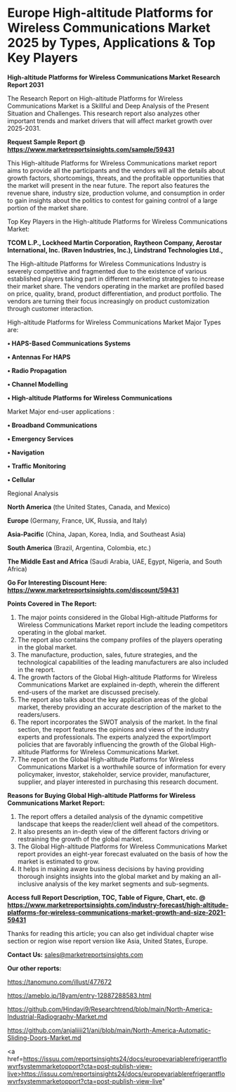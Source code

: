 # Europe High-altitude Platforms for Wireless Communications Market 2025 by Types, Applications & Top Key Players

<strong>High-altitude Platforms for Wireless Communications Market Research Report 2031</strong>

The Research Report on High-altitude Platforms for Wireless Communications Market is a Skillful and Deep Analysis of the Present Situation and Challenges. This research report also analyzes other important trends and market drivers that will affect market growth over 2025-2031.

<strong>Request Sample Report @ <a href=https://www.marketreportsinsights.com/sample/59431>https://www.marketreportsinsights.com/sample/59431</a></strong>

This High-altitude Platforms for Wireless Communications market report aims to provide all the participants and the vendors will all the details about growth factors, shortcomings, threats, and the profitable opportunities that the market will present in the near future. The report also features the revenue share, industry size, production volume, and consumption in order to gain insights about the politics to contest for gaining control of a large portion of the market share.

Top Key Players in the High-altitude Platforms for Wireless Communications Market:

<strong>TCOM L.P., Lockheed Martin Corporation, Raytheon Company, Aerostar International, Inc. (Raven Industries, Inc.), Lindstrand Technologies Ltd.,</strong>

The High-altitude Platforms for Wireless Communications Industry is severely competitive and fragmented due to the existence of various established players taking part in different marketing strategies to increase their market share. The vendors operating in the market are profiled based on price, quality, brand, product differentiation, and product portfolio. The vendors are turning their focus increasingly on product customization through customer interaction.

High-altitude Platforms for Wireless Communications Market Major Types are:

<strong>• HAPS-Based Communications Systems

• Antennas For HAPS

• Radio Propagation

• Channel Modelling

• High-altitude Platforms for Wireless Communications</strong>

Market Major end-user applications :

<strong>• Broadband Communications

• Emergency Services

• Navigation

• Traffic Monitoring

• Cellular</strong>

Regional Analysis

</u><strong><b>North America</b></strong> (the United States, Canada, and Mexico)

<strong><b>Europe </b></strong>(Germany, France, UK, Russia, and Italy)

<strong><b>Asia-Pacific</b></strong> (China, Japan, Korea, India, and Southeast Asia)

<strong><b>South America</b></strong> (Brazil, Argentina, Colombia, etc.)

<strong><b>The Middle East and Africa</b></strong> (Saudi Arabia, UAE, Egypt, Nigeria, and South Africa)

<strong>Go For Interesting Discount Here: <a href=https://www.marketreportsinsights.com/discount/59431>https://www.marketreportsinsights.com/discount/59431</a></strong>

<strong>Points Covered in The Report:</strong>
<ol>
  <li>The major points considered in the Global High-altitude Platforms for Wireless Communications Market report include the leading competitors operating in the global market.</li>
  <li>The report also contains the company profiles of the players operating in the global market.</li>
  <li>The manufacture, production, sales, future strategies, and the technological capabilities of the leading manufacturers are also included in the report.</li>
  <li>The growth factors of the Global High-altitude Platforms for Wireless Communications Market are explained in-depth, wherein the different end-users of the market are discussed precisely.</li>
  <li>The report also talks about the key application areas of the global market, thereby providing an accurate description of the market to the readers/users.</li>
  <li>The report incorporates the SWOT analysis of the market. In the final section, the report features the opinions and views of the industry experts and professionals. The experts analyzed the export/import policies that are favorably influencing the growth of the Global High-altitude Platforms for Wireless Communications Market.</li>
  <li>The report on the Global High-altitude Platforms for Wireless Communications Market is a worthwhile source of information for every policymaker, investor, stakeholder, service provider, manufacturer, supplier, and player interested in purchasing this research document.</li>
</ol>
<strong>Reasons for Buying Global High-altitude Platforms for Wireless Communications Market Report:</strong>

<ol>
  <li>The report offers a detailed analysis of the dynamic competitive landscape that keeps the reader/client well ahead of the competitors.</li>
  <li>It also presents an in-depth view of the different factors driving or restraining the growth of the global market.</li>
  <li>The Global High-altitude Platforms for Wireless Communications Market report provides an eight-year forecast evaluated on the basis of how the market is estimated to grow.</li>
  <li>It helps in making aware business decisions by having providing thorough insights insights into the global market and by making an all-inclusive analysis of the key market segments and sub-segments.</li>
</ol>
<strong>Access full Report Description, TOC, Table of Figure, Chart, etc. @ <a href=https://www.marketreportsinsights.com/industry-forecast/high-altitude-platforms-for-wireless-communications-market-growth-and-size-2021-59431>https://www.marketreportsinsights.com/industry-forecast/high-altitude-platforms-for-wireless-communications-market-growth-and-size-2021-59431</a></strong>


Thanks for reading this article; you can also get individual chapter wise section or region wise report version like Asia, United States, Europe.

<strong>Contact Us:</strong>
sales@marketreportsinsights.com

<strong>Our other reports:</strong>

<a href=https://tanomuno.com/illust/477672>https://tanomuno.com/illust/477672</a>

<a href=https://ameblo.jp/18yam/entry-12887288583.html>https://ameblo.jp/18yam/entry-12887288583.html</a>

<a href=https://github.com/Hindavi9/Researchtrend/blob/main/North-America-Industrial-Radiography-Market.md>https://github.com/Hindavi9/Researchtrend/blob/main/North-America-Industrial-Radiography-Market.md</a>

<a href=https://github.com/anjaliiii21/ani/blob/main/North-America-Automatic-Sliding-Doors-Market.md>https://github.com/anjaliiii21/ani/blob/main/North-America-Automatic-Sliding-Doors-Market.md</a>

<a href=https://issuu.com/reportsinsights24/docs/europevariablerefrigerantflowvrfsystemmarketopport?cta=post-publish-view-live>https://issuu.com/reportsinsights24/docs/europevariablerefrigerantflowvrfsystemmarketopport?cta=post-publish-view-live</a>"
